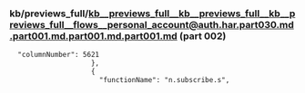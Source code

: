 ### kb/previews_full/kb__previews_full__kb__previews_full__kb__previews_full__flows__personal_account@auth.har.part030.md.part001.md.part001.md.part001.md (part 002)

```md
  "columnNumber": 5621
                    },
                    {
                      "functionName": "n.subscribe.s",
                    
```

```
